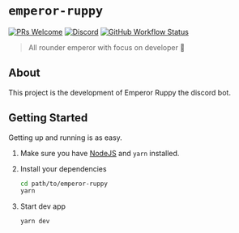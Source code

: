 # `emperor-ruppy`

[![PRs Welcome](https://img.shields.io/badge/PRs-welcome-brightgreen.svg?style=flat-square)](http://makeapullrequest.com)
[![Discord](https://img.shields.io/discord/758271814153011201?label=Developers%20Indonesia&logo=discord&style=flat-square)](https://discord.gg/njSj2Nq "Chat and discuss at Developers Indonesia")
[![GitHub Workflow Status](https://img.shields.io/github/workflow/status/Ruppyio/emperor-ruppy/Test%20Build%20and%20Deploy%20%e2%9a%99%f0%9f%90%a5%f0%9f%9a%80?label=CI&logo=github%20actions&style=flat-square)](https://github.com/Ruppyio/emperor-ruppy/actions "GitHub Actions")

> All rounder emperor with focus on developer 🐣

## About

This project is the development of Emperor Ruppy the discord bot.

## Getting Started

Getting up and running is as easy.

1. Make sure you have [NodeJS](https://nodejs.org/) and `yarn` installed.
2. Install your dependencies

   ```bash
   cd path/to/emperor-ruppy
   yarn
   ```

3. Start dev app

   ```bash
   yarn dev
   ```
